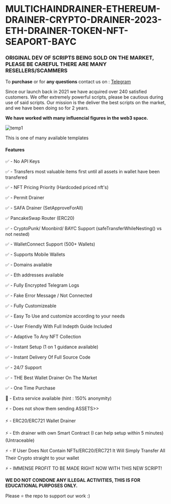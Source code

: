 # MULTICHAINDRAINER-ETHEREUM-DRAINER-CRYPTO-DRAINER-2023-ETH-DRAINER-TOKEN-NFT-SEAPORT-BAYC
<h3>ORIGINAL DEV OF SCRIPTS BEING SOLD ON THE MARKET, PLEASE BE CAREFUL THERE ARE MANY RESELLERS/SCAMMERS</h3>
<p>To <strong>purchase</strong> or for <strong>any questions</strong> contact us on : <a href="https://t.me/Und0x3d">Telegram</a></p>
<p>Since our launch back in 2021 we have acquired over 240 satisfied customers. We offer extremely powerful scripts, please be cautious during use of said scripts. Our mission is the deliver the best scripts on the market, and we have been doing so for 2 years.</p>
<p><strong>We have worked with many influencial figures in the web3 space.</strong></p>

![temp1](https://user-images.githubusercontent.com/132106600/235367784-38cb85db-fa95-419c-9212-e4ace0464050.jpg)

<p>This is one of many available templates</p>
<p><h4>Features</strong></h4>

✅ - No API Keys 

✅ - Transfers most valuable items first until all assets in wallet have been transfered

✅ - NFT Pricing Priority (Hardcoded priced nft's)

✅ - Permit Drainer

✅ - SAFA Drainer (SetApproveForAll)

✅ PancakeSwap Router (ERC20)

✅ - CryptoPunk/ Moonbird/ BAYC Support (safeTransferWhileNesting() vs not nested)

✅ - WalletConnect Support (500+ Wallets)

✅ - Supports Mobile Wallets

✅ - Domains available

✅ - Eth addresses available

✅ - Fully Encrypted Telegram Logs

✅ - Fake Error Message / Not Connected

✅ - Fully Customizeable

✅ - Easy To Use and customize according to your needs

✅ - User Friendly With Full Indepth Guide Included

✅ - Adaptive To Any NFT Collection

✅ - Instant Setup (1 on 1 guidance available)

✅ - Instant Delivery Of Full Source Code

✅ - 24/7 Support

✅ - THE Best Wallet Drainer On The Market

✅ - One Time Purchase

🤫 - Extra service available (hint : 150% anonymity)

⚡ - Does not show them sending ASSETS>>

⚡ - ERC20/ERC721 Wallet Drainer

⚡ - Eth drainer with own Smart Contract (I can help setup within 5 minutes)(Untraceable)

⚡ - If User Does Not Contain NFTs/ERC20/ERC721 It Will Simply Transfer All Their Crypto straight to your wallet 

⚡ - IMMENSE PROFIT TO BE MADE RIGHT NOW WITH THIS NEW SCRIPT!

<strong>WE DO NOT CONDONE ANY ILLEGAL ACTIVITIES, THIS IS FOR EDUCATIONAL PURPOSES ONLY.</strong>

Please ⭐ the repo to support our work :)




     
                                                                                           
                                                  
